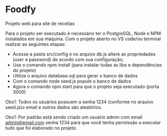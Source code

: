 # Foodfy
Projeto web para site de receitas

Para o projeto ser executado é necessário ter o PostgreSQL, Node e NPM instalados em sua máquina. 
Com o projeto aberto no VS code/ou terminal realizar as seguintes etapas:

* Acesse a pasta src/config e no arquivo db.js altere as propriedades (user e password) de acordo com sua configuração;
* Use o comando npm install (para instalar todas as libs e dependências do projeto)
* Utilize o arquivo database.sql para gerar o banco de dados
* Com o comando node seed.js popule o banco de dados
* Agora o comando npm start para que o projeto seja executado (porta 3000)

Obs1: Todos os usuários possuem a senha 1234 (conforme no arquivo seed.js)o email e outros dados são aleatórios.

Obs1: Por padrão está sendo criado um usuário admin com email admin@email.com senha 1234 para que você tenha permissão a executar tudo que foi elaborado no projeto.


